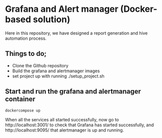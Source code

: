 # Grafana and Alert manager (Docker-based solution)

Here in this repository, we have designed a report generation and hive automation process.


## Things to do;

*  Clone the Github repository 
*  Build the grafana and alertmanager images
*  set project up with running ./setup_project.sh



## Start and run the grafana and alertmanager container
```bash
dockercompose up
```
When all the services all started successfully, now go to http://localhost:3001/ to check that Grafana has started successfully, and http://localhost:9095/ that alertmanager is up and running. 


